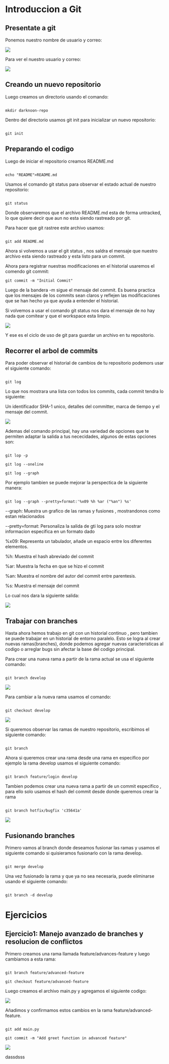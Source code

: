 <h1>Introduccion a Git</h1>
<h2>Presentate a git</h2>
Ponemos nuestro nombre de usuario y correo:

![](./img/i.png)

Para ver el nuestro usuario y correo:

![](./img/i1.png)

<h2>Creando un nuevo repositorio</h2>

Luego creamos un directorio usando el comando:

```shell

mkdir darknoon-repo

```

Dentro del directorio usamos git init para inicializar un nuevo repositorio: 

```shell

git init

```

<h2>Preparando el codigo</h2>

Luego de iniciar el repositorio creamos README.md

```shell

echo "README">README.md

```

Usamos el comando git status para observar el estado actual de nuestro repositorio:

```shell

git status

```

Donde observaremos que el archivo README.md esta de forma untracked, lo que quiere decir que aun no esta siendo rastreado por git.

Para hacer que git rastree este archivo usamos:  

```shell

git add README.md

```

Ahora si volvemos a usar el git status , nos saldra el mensaje que nuestro archivo esta siendo rastreado y esta listo para un commit.

Ahora para registrar nuestras modificaciones en el historial usaremos el comendo git commit:

```shell
git commit -m "Initial Commit"

```
Luego de la bandera -m sigue el mensaje del commit. Es buena practica que los mensajes de los commits sean claros y reflejen las modificaciones que se han hecho ya que ayuda a entender el historial.

Si volvemos a usar el comando git status nos dara el mensaje de no hay nada que comitear y que el workspace esta limpio.

![](./img/i2.png)

Y ese es el ciclo de uso de git para guardar un archivo en tu repositorio.

<h2>Recorrer el arbol de commits</h2>
Para poder observar el historial de cambios de tu repositorio podemors usar el siguiente comando:

```shell

git log

```

Lo que nos mostrara una lista con todos los commits, cada commit tendra lo siguiente:

Un identificador SHA-1 unico, detalles del committer, marca de tiempo y el mensaje del commit.

![](./img/i3.png)

Ademas del comando principal, hay una variedad de opciones que te permiten adaptar la salida a tus nececidades, algunos de estas opciones son:

```shell

git lop -p

git log --oneline

git log --graph

```

Por ejemplo tambien se puede mejorar la perspectica de la siguiente manera:

```shell

git log --graph --pretty=format:'%x09 %h %ar ("%an") %s'

```
--graph: Muestra un grafico de las ramas y fusiones , mostrandonos como estan relacionados

--pretty=format: Personaliza la salida de gti log para solo mostrar informacion especifica en un formato dado

%x09: Representa un tabulador, añade un espacio entre los diferentes elementos.

%h: Muestra el hash abreviado del commit

%ar: Muestra la fecha en que se hizo el commit

%an: Muestra el nombre del autor del commit entre parentesis.

%s: Muestra el mensaje del commit

Lo cual nos dara la siguiente salida:

![](./img/i4.png)

<h2>Trabajar con branches</h2>

Hasta ahora hemos trabajo en git con un historial continuo , pero tambien se puede trabajar en un historial de entorno paralelo. Esto se logra al crear nuevas ramas(branches), donde podemos agregar nuevas caracteristicas al codigo o arreglar bugs sin afectar la base del codigo principal.

Para crear una nueva rama a partir de la rama actual se usa el siguiente comando:

```shell

git branch develop

```

![](./img/i5.png)

Para cambiar a la nueva rama usamos el comando:

```shell

git checkout develop

```

![](./img/i6.png)

Si queremos observar las ramas de nuestro repositorio, escribimos el siguiente comando:

```shell

git branch 

```

Ahora si queremos crear una rama desde una rama en especifico por ejemplo la rama develop usamos el siguiente comando:

```shell

git branch feature/login develop

```


Tambien podemos crear una nueva rama a partir de un commit especifico , para ello solo usamos el hash del commit desde donde queremos crear la rama

```shell

git branch hotfix/bugfix 'c35641a'

```

![](./img/i7.png)

 <h2>Fusionando branches</h2>

 Primero vamos al branch donde deseamos fusionar las ramas y usamos el siguiente comando si quisieramos fusionarlo con la rama develop.

 ```shell

git merge develop

 ```

 Una vez fusionado la rama y que ya no sea necesaria, puede eliminarse usando el siguiente comando:

 ```shell

git branch -d develop

 ```

 <h1>Ejercicios</h1>
 
 <h2>Ejercicio1: Manejo avanzado de branches y resolucion de conflictos</h2>

Primero creamos una rama llamada feature/advances-feature y luego cambiamos a esta rama:

```shell

git branch feature/advanced-feature

git checkout feature/advanced-feature

```

Luego creamos el archivo main.py y agregamos el siguiente codigo:

![](./img/i8.png)

Añadimos y confirmamos estos cambios en la rama feature/advanced-feature.

```shell 

git add main.py

git commit -m "Add greet function in advanced feature"

```

![](./img/i9.png)  


dassdsss